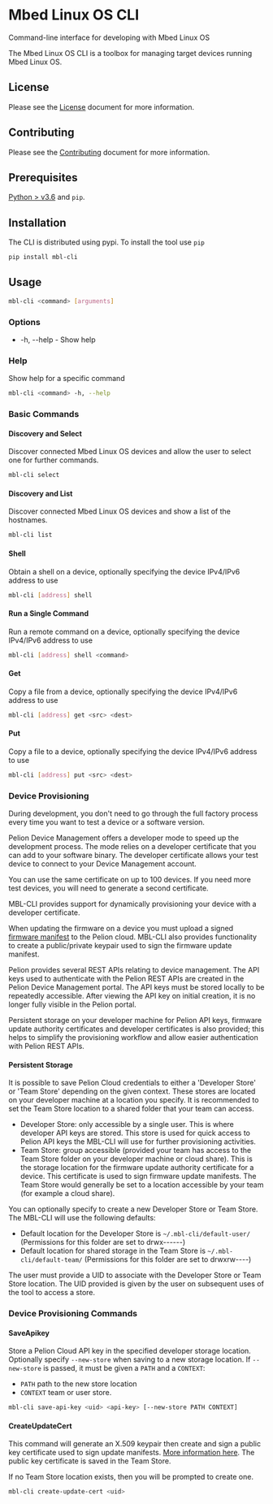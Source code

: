 # Mbed Linux OS CLI

Command-line interface for developing with Mbed Linux OS

The Mbed Linux OS CLI is a toolbox for managing target devices running Mbed Linux OS.

## License

Please see the [License][mbl-license] document for more information.

## Contributing

Please see the [Contributing][mbl-contributing] document for more information.


## Prerequisites

[Python > v3.6](https://python.org) and `pip`. 


## Installation

The CLI is distributed using pypi. To install the tool use `pip`

```bash
pip install mbl-cli
```

## Usage

```bash
mbl-cli <command> [arguments]
```

### Options

- -h, --help - Show help

### Help

Show help for a specific command

```bash
mbl-cli <command> -h, --help
```

### Basic Commands

#### Discovery and Select

Discover connected Mbed Linux OS devices and allow the user to select one for further commands.

```bash
mbl-cli select
```

#### Discovery and List

Discover connected Mbed Linux OS devices and show a list of the hostnames.

```bash
mbl-cli list
```

#### Shell

Obtain a shell on a device, optionally specifying the device IPv4/IPv6 address to use

```bash
mbl-cli [address] shell 
```

#### Run a Single Command

Run a remote command on a device, optionally specifying the device IPv4/IPv6 address to use

```bash
mbl-cli [address] shell <command>
```

#### Get

Copy a file from a device, optionally specifying the device IPv4/IPv6 address to use

```bash
mbl-cli [address] get <src> <dest> 
```

#### Put

Copy a file to a device, optionally specifying the device IPv4/IPv6 address to use

```bash
mbl-cli [address] put <src> <dest>
```

### Device Provisioning

During development, you don't need to go through the full factory process every time you want to test a device or a software version.

Pelion Device Management offers a developer mode to speed up the development process. The mode relies on a developer certificate that you can add to your software binary. The developer certificate allows your test device to connect to your Device Management account.

You can use the same certificate on up to 100 devices. If you need more test devices, you will need to generate a second certificate.

MBL-CLI provides support for dynamically provisioning your device with a developer certificate.

When updating the firmware on a device you must upload a signed [firmware manifest](https://cloud.mbed.com/docs/current/updating-firmware/firmware-manifests.html) to the Pelion cloud. MBL-CLI also provides functionality to create a public/private keypair used to sign the firmware update manifest.

Pelion provides several REST APIs relating to device management. The API keys used to authenticate with the Pelion REST APIs are created in the Pelion Device Management portal. The API keys must be stored locally to be repeatedly accessible. After viewing the API key on initial creation, it is no longer fully visible in the Pelion portal.

Persistent storage on your developer machine for Pelion API keys, firmware update authority certificates and developer certificates is also provided; this helps to simplify the provisioning workflow and allow easier authentication with Pelion REST APIs.

#### Persistent Storage

It is possible to save Pelion Cloud credentials to either a 'Developer Store' or 'Team Store' depending on the given context.
These stores are located on your developer machine at a location you specify. It is recommended to set the Team Store location to a shared folder that your team can access.

- Developer Store: only accessible by a single user. This is where developer API keys are stored. This store is used for quick access to Pelion API keys the MBL-CLI will use for further provisioning activities.
- Team Store: group accessible (provided your team has access to the Team Store folder on your developer machine or cloud share). This is the storage location for the firmware update authority certificate for a device. This certificate is used to sign firmware update manifests. The Team Store would generally be set to a location accessible by your team (for example a cloud share).

You can optionally specify to create a new Developer Store or Team Store. The MBL-CLI will use the following defaults:

- Default location for the Developer Store is `~/.mbl-cli/default-user/` (Permissions for this folder are set to drwx------)
- Default location for shared storage in the Team Store is `~/.mbl-cli/default-team/` (Permissions for this folder are set to drwxrw----)

The user must provide a UID to associate with the Developer Store or Team Store location.
The UID provided is given by the user on subsequent uses of the tool to access a store.

### Device Provisioning Commands

#### SaveApikey

Store a Pelion Cloud API key in the specified developer storage location.
Optionally specify `--new-store` when saving to a new storage location.
If `--new-store` is passed, it must be given a `PATH` and a `CONTEXT`:

- `PATH` path to the new store location
- `CONTEXT` team or user store.

```bash
mbl-cli save-api-key <uid> <api-key> [--new-store PATH CONTEXT]
```

#### CreateUpdateCert

This command will generate an X.509 keypair then create and sign a public key certificate used to sign update manifests. [More information here](https://cloud.mbed.com/docs/current/updating-firmware/update-auth-cert.html). The public key certificate is saved in the Team Store.

If no Team Store location exists, then you will be prompted to create one.

```bash
mbl-cli create-update-cert <uid>
```

[mbl-license]: LICENSE.md
[mbl-contributing]: CONTRIBUTING.md
